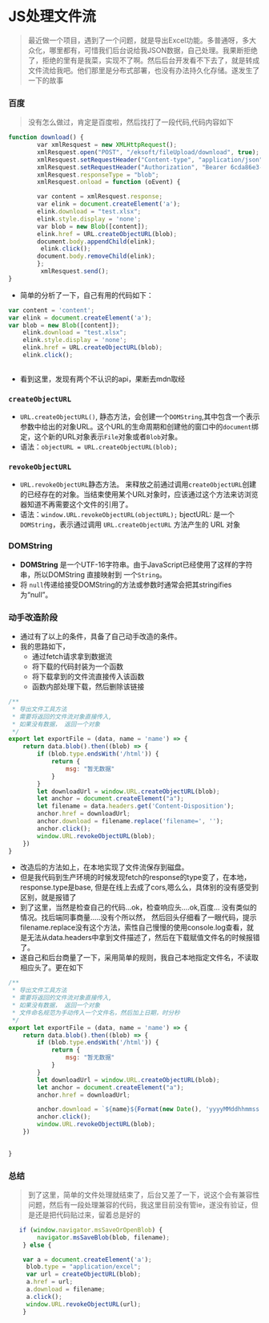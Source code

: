# JS处理文件流

> 最近做一个项目，遇到了一个问题，就是导出Excel功能。多普通呀，多大众化，哪里都有，可惜我们后台说给我JSON数据，自己处理。我果断拒绝了，拒绝的里有是我菜，实现不了啊。然后后台开发看不下去了，就是转成文件流给我吧。他们那里是分布式部署，也没有办法持久化存储。遂发生了一下的故事

### 百度

> 没有怎么做过，肯定是百度啦，然后找打了一段代码,代码内容如下

```javascript
function download() {
	    var xmlResquest = new XMLHttpRequest();
	    xmlResquest.open("POST", "/eksoft/fileUpload/download", true);
	    xmlResquest.setRequestHeader("Content-type", "application/json");
	    xmlResquest.setRequestHeader("Authorization", "Bearer 6cda86e3-ba1c-4737-972c-f815304932ee");
	    xmlResquest.responseType = "blob";
	    xmlResquest.onload = function (oEvent) {

	    var content = xmlResquest.response;
	    var elink = document.createElement('a');
	    elink.download = "test.xlsx";
	    elink.style.display = 'none';
	    var blob = new Blob([content]);
	    elink.href = URL.createObjectURL(blob);
	    document.body.appendChild(elink);
	     elink.click();
	    document.body.removeChild(elink);
	    };
	     xmlResquest.send();
}
```

- 简单的分析了一下，自己有用的代码如下：

```javascript
var content = 'content';
var elink = document.createElement('a');
var blob = new Blob([content]);
	elink.download = "test.xlsx";
	elink.style.display = 'none';
	elink.href = URL.createObjectURL(blob);
	elink.click();
	
```

- 看到这里，发现有两个不认识的api，果断去mdn取经

### `createObjectURL`

-   `URL.createObjectURL()`, 静态方法，会创建一个`DOMString`,其中包含一个表示参数中给出的对象URL。这个URL的生命周期和创建他的窗口中的`document`绑定，这个新的URL对象表示`File`对象或者`Blob`对象。
- 语法：`objectURL = URL.createObjectURL(blob);`

### `revokeObjectURL`

- `URL.revokeObjectURL`静态方法。 来释放之前通过调用`createObjectURL`创建的已经存在的对象。当结束使用某个URL对象时，应该通过这个方法来访浏览器知道不再需要这个文件的引用了。
- 语法：`window.URL.revokeObjectURL(objectURL);` bjectURL: 是一个 `DOMString`，表示通过调用 `URL.createObjectURL` 方法产生的 URL 对象

### DOMString

- **DOMString** 是一个UTF-16字符串。由于JavaScript已经使用了这样的字符串，所以DOMString 直接映射到 一个`String`。
- 将 `null`传递给接受DOMString的方法或参数时通常会把其stringifies为“null”。

### 动手改造阶段

- 通过有了以上的条件，具备了自己动手改造的条件。
- 我的思路如下，
  - 通过fetch请求拿到数据流
  - 将下载的代码封装为一个函数
  - 将下载拿到的文件流直接传入该函数
  - 函数内部处理下载，然后删除该链接

```javascript
/**
 * 导出文件工具方法
 * 需要将返回的文件流对象直接传入,
 * 如果没有数据， 返回一个对象
 */
export let exportFile = (data, name = 'name') => {
	return data.blob().then((blob) => {
		if (blob.type.endsWith('/html')) {
			return {
				msg: "暂无数据"
			}
		}
		let downloadUrl = window.URL.createObjectURL(blob);
		let anchor = document.createElement("a");
		let filename = data.headers.get('Content-Disposition');
		anchor.href = downloadUrl;
		anchor.download = filename.replace('filename=', '');
		anchor.click();
		window.URL.revokeObjectURL(blob);
	})
}

```

- 改造后的方法如上，在本地实现了文件流保存到磁盘。
- 但是我代码到生产环境的时候发现fetch的response的type变了，在本地，response.type是base, 但是在线上去成了cors,嗯么么，具体别的没有感受到区别，就是报错了
- 到了这里，当然是检查自己的代码...ok，检查响应头....ok,百度... 没有类似的情况。找后端同事商量.....没有个所以然，  然后回头仔细看了一眼代码，提示filename.replace没有这个方法，索性自己慢慢的使用console.log查看，就是无法从data.headers中拿到文件描述了，然后在下载赋值文件名的时候报错了。
- 遂自己和后台商量了一下，采用简单的规则，我自己本地指定文件名，不读取相应头了。更在如下

```javascript
/**
 * 导出文件工具方法
 * 需要将返回的文件流对象直接传入,
 * 如果没有数据， 返回一个对象
 * 文件命名规范为手动传入一个文件名，然后加上日期，时分秒
 */
export let exportFile = (data, name = 'name') => {
	return data.blob().then((blob) => {
		if (blob.type.endsWith('/html')) {
			return {
				msg: "暂无数据"
			}
		}
		let downloadUrl = window.URL.createObjectURL(blob);
		let anchor = document.createElement("a");
		anchor.href = downloadUrl;

		anchor.download = `${name}${Format(new Date(), 'yyyyMMddhhmmss')}.csv`;
		anchor.click();
		window.URL.revokeObjectURL(blob);
	})
	

}

```

### 总结

> 到了这里，简单的文件处理就结束了，后台又差了一下，说这个会有兼容性问题，然后有一段处理兼容的代码，我这里目前没有管ie，遂没有验证，但是还是把代码贴过来，留着总是好的

```javascript
   if (window.navigator.msSaveOrOpenBlob) {
        navigator.msSaveBlob(blob, filename);
    } else {

    var a = document.createElement('a');
     blob.type = "application/excel";
     var url = createObjectURL(blob);
     a.href = url;
     a.download = filename;
     a.click();
     window.URL.revokeObjectURL(url);
    }
```

